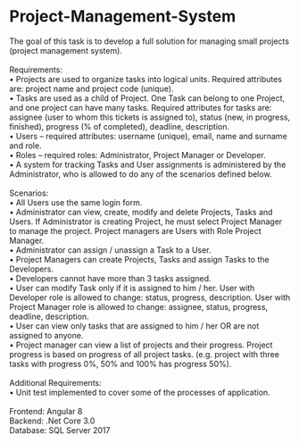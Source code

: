 # Project-Management-System

The goal of this task is to develop a full solution for managing small projects (project management system).<br><br>
Requirements:<br>
• Projects are used to organize tasks into logical units. Required attributes are: project name and project code (unique).<br>
• Tasks are used as a child of Project. One Task can belong to one Project, and one project can have many tasks. Required attributes for tasks are: assignee (user to whom this tickets is assigned to), status (new, in progress, finished), progress (% of completed), deadline, description.<br>
• Users – required attributes: username (unique), email, name and surname and role.<br>
• Roles – required roles: Administrator, Project Manager or Developer.<br>
• A system for tracking Tasks and User assignments is administered by the Administrator, who is allowed to do any of the scenarios defined below.<br><br>
Scenarios:<br>
• All Users use the same login form.<br>
• Administrator can view, create, modify and delete Projects, Tasks and Users. If Administrator is creating Project, he must select Project Manager to manage the project. Project managers are Users with Role Project Manager.<br>
• Administrator can assign / unassign a Task to a User.<br>
• Project Managers can create Projects, Tasks and assign Tasks to the Developers.<br>
• Developers cannot have more than 3 tasks assigned.<br>
• User can modify Task only if it is assigned to him / her. User with Developer role is allowed to change: status, progress, description. User with Project Manager role is allowed to change: assignee, status, progress, deadline, description.<br>
• User can view only tasks that are assigned to him / her OR are not assigned to anyone.<br>
• Project manager can view a list of projects and their progress. Project progress is based on progress of all project tasks. (e.g. project with three tasks with progress 0%, 50% and 100% has progress 50%).<br><br>
Additional Requirements:<br>
• Unit test implemented to cover some of the processes of application.<br><br>
Frontend: Angular 8<br>
Backend: .Net Core 3.0<br>
Database: SQL Server 2017

